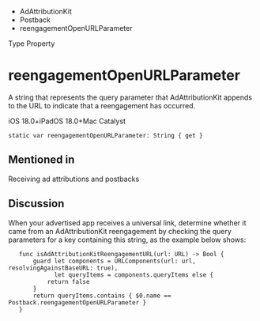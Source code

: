 

- AdAttributionKit
- Postback
-  reengagementOpenURLParameter 

Type Property

# reengagementOpenURLParameter

A string that represents the query parameter that AdAttributionKit appends to the URL to indicate that a reengagement has occurred.

iOS 18.0+iPadOS 18.0+Mac Catalyst

``` source
static var reengagementOpenURLParameter: String { get }
```

## Mentioned in 

Receiving ad attributions and postbacks

## Discussion

When your advertised app receives a universal link, determine whether it came from an AdAttributionKit reengagement by checking the query parameters for a key containing this string, as the example below shows:

```
   func isAdAttributionKitReengagementURL(url: URL) -> Bool {
       guard let components = URLComponents(url: url, resolvingAgainstBaseURL: true),
             let queryItems = components.queryItems else {
           return false
       }
       return queryItems.contains { $0.name == Postback.reengagementOpenURLParameter }
   }
```

